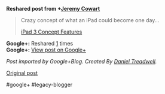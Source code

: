 <!--
date: '2012-02-29'
published: true
slug: 2012-02-crazy-concept-of-what-ipad-could-become
time_to_read: 5
title: Crazy concept of what an iPad could become one day
-->

  
  
**Reshared post from +[Jeremy Cowart](https://plus.google.com/109187026428012507334)**  
> Crazy concept of what an iPad could become one day...  
>   
> [iPad 3 Concept Features](http://www.youtube.com/watch?feature=player_embedded&v=9s2oYUy_cVY)

**Google+:** Reshared [1](https://plus.google.com/103392016560023386646/posts/55yQso8su9Q) times  
 **Google+:** [View post on Google+](https://plus.google.com/103392016560023386646/posts/55yQso8su9Q)

  
  
*Post imported by Google+Blog. Created By [Daniel Treadwell](http://minimali.se/).*

[Original post](https://ysfk.blogspot.com/2012/02/crazy-concept-of-what-ipad-could-become.html)

#google+ #legacy-blogger 